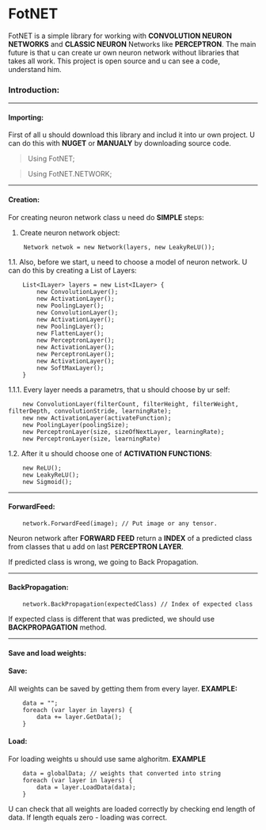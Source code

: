 # FotNET
FotNET is a simple library for working with **CONVOLUTION NEURON NETWORKS** and **CLASSIC NEURON** Networks like **PERCEPTRON**.
The main future is that u can create ur own neuron network without libraries that takes all work. This project is open source and u can see a code, understand him.

### Introduction:

------------

#### Importing:

First of all u should download this library and includ it into ur own project. U can do this with **NUGET** or **MANUALY** by downloading source code.

> Using FotNET;

> Using FotNET.NETWORK;

------------

#### Creation:

For creating neuron network class u need do **SIMPLE** steps:
1. Create neuron network object:

		Network netwok = new Network(layers, new LeakyReLU());

1.1. Also, before we start, u need to choose a model of neuron network. U can do this by creating a List of Layers:

		List<ILayer> layers = new List<ILayer> {
			new ConvolutionLayer();
			new ActivationLayer();
			new PoolingLayer();
			new ConvolutionLayer();
			new ActivationLayer();
			new PoolingLayer();
			new FlattenLayer();
			new PerceptronLayer();
			new ActivationLayer();
			new PerceptronLayer();
			new ActivationLayer();
			new SoftMaxLayer();
		}

1.1.1. Every layer needs a parametrs, that u should choose by ur self:

		new ConvolutionLayer(filterCount, filterHeight, filterWeight, filterDepth, convolutionStride, learningRate);
		new new ActivationLayer(activateFunction);
		new PoolingLayer(poolingSize);
		new PerceptronLayer(size, sizeOfNextLayer, learningRate);
		new PerceptronLayer(size, learningRate)

1.2. After it u should choose one of **ACTIVATION FUNCTIONS**:

		new ReLU();
		new LeakyReLU();
		new Sigmoid();

------------

#### ForwardFeed:

		network.ForwardFeed(image); // Put image or any tensor. 

Neuron network after **FORWARD FEED** return a **INDEX** of a predicted class from classes that u add on last **PERCEPTRON LAYER**. 

If predicted class is wrong, we going to Back Propagation.

------------

#### BackPropagation:

		network.BackPropagation(expectedClass) // Index of expected class

If expected class is different that was predicted, we should use **BACKPROPAGATION** method.

------------

#### Save and load weights:

#### Save:

All weights can be saved by getting them from every layer. 
**EXAMPLE:**

		data = "";
		foreach (var layer in layers) {
			data += layer.GetData();
		}

#### Load:

For loading weights u should use same alghoritm.
**EXAMPLE**

		data = globalData; // weights that converted into string
		foreach (var layer in layers) {
			data = layer.LoadData(data);
		}

U can check that all weights are loaded correctly by checking end length of data. If length equals zero - loading was correct.
